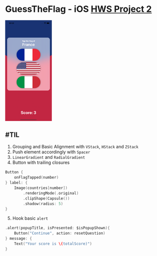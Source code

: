 
# GuessTheFlag - iOS [HWS Project 2](https://www.hackingwithswift.com/100/swiftui/20)

<img src="https://raw.githubusercontent.com/nzwnabdulwahid/GuessTheFlag-iOS/main/Screenshot.png" width="150" >

## #TIL
1. Grouping and Basic Alignment with `VStack`, `HStack` and `ZStack`
2. Push element accordingly with `Spacer`
3. `LinearGradient` and `RadialGradient`
4. Button with trailing closures
```swift
Button {
	onFlagTapped(number)
} label: {
	Image(countries[number])
		.renderingMode(.original)
		.clipShape(Capsule())
		.shadow(radius: 5)
}
```
5. Hook basic `alert`
```swift
.alert(popupTitle, isPresented: $isPopupShown){
	Button("Continue", action: resetQuestion)
} message: {
	Text("Your score is \(totalScore)")
}
```

